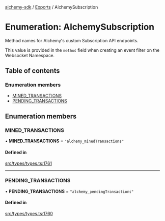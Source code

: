 [alchemy-sdk](../README.md) / [Exports](../modules.md) / AlchemySubscription

# Enumeration: AlchemySubscription

Method names for Alchemy's custom Subscription API endpoints.

This value is provided in the `method` field when creating an event filter on
the Websocket Namespace.

## Table of contents

### Enumeration members

- [MINED\_TRANSACTIONS](AlchemySubscription.md#mined_transactions)
- [PENDING\_TRANSACTIONS](AlchemySubscription.md#pending_transactions)

## Enumeration members

### MINED\_TRANSACTIONS

• **MINED\_TRANSACTIONS** = `"alchemy_minedTransactions"`

#### Defined in

[src/types/types.ts:1761](https://github.com/alchemyplatform/alchemy-sdk-js/blob/5992f68/src/types/types.ts#L1761)

___

### PENDING\_TRANSACTIONS

• **PENDING\_TRANSACTIONS** = `"alchemy_pendingTransactions"`

#### Defined in

[src/types/types.ts:1760](https://github.com/alchemyplatform/alchemy-sdk-js/blob/5992f68/src/types/types.ts#L1760)

